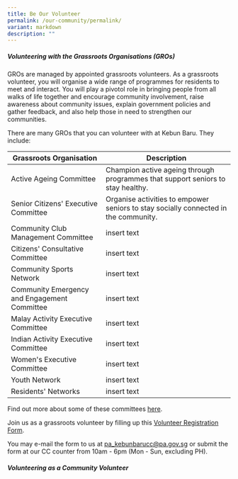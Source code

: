 ```yaml
---
title: Be Our Volunteer
permalink: /our-community/permalink/
variant: markdown
description: ""
---
```

##### **Volunteering with the Grassroots Organisations (GROs)**

GROs are managed by appointed grassroots volunteers. As a grassroots volunteer, you will organise a wide range of programmes for residents to meet and interact. You will play a pivotol role in bringing people from all walks of life together and encourage community involvement, raise awareness about community issues, explain government policies and gather feedback, and also help those in need to strengthen our communities.

There are many GROs that you can volunteer with at Kebun Baru. They include: 

|  Grassroots Organisation |  Description | 
| -------- | --------  | 
| Active Ageing Committee   |  Champion active ageing through programmes that support seniors to stay healthy. 
| Senior Citizens' Executive Committee | Organise activities to empower seniors to stay socially connected in the community.  | 
| Community Club Management Committee | insert text |
| Citizens' Consultative Committee | insert text |
| Community Sports Network | insert text |
| Community Emergency and Engagement Committee | insert text |
| Malay Activity Executive Committee | insert text |
| Indian Activity Executive Committee | insert text |
| Women's Executive Committee | insert text |
| Youth Network | insert text |
| Residents' Networks | insert text |

Find out more about some of these committees [here](https://www.pa.gov.sg/our-network/grassroots-organisations/grassroots-organisations/).

Join us as a grassroots volunteer by filling up this [Volunteer Registration Form](/files/Volunteer_Registration_Form__2023_.pdf). 

You may e-mail the form to us at pa_kebunbarucc@pa.gov.sg or submit the form at our CC counter from 10am - 6pm (Mon - Sun, excluding PH). 

##### **Volunteering as a Community Volunteer**



